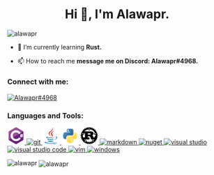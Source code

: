 <h1 align="center">Hi 👋, I'm Alawapr.</h1>
<p align="left"> <img src="https://komarev.com/ghpvc/?username=alawapr&label=Profile%20views&color=0e75b6&style=flat" alt="alawapr" /> </p>

- 🌱 I’m currently learning **Rust.**

- 📫 How to reach me **message me on Discord: Alawapr#4968.**

<h3 align="left">Connect with me:</h3>
<p align="left">
<a href="https://discord.gg/Alawapr#4968" target="blank"><img align="center" src="https://raw.githubusercontent.com/rahuldkjain/github-profile-readme-generator/master/src/images/icons/Social/discord.svg" alt="Alawapr#4968" height="30" width="40" /></a>
</p>

<h3 align="left">Languages and Tools:</h3>
<p align="left"> <a href="https://www.w3schools.com/cs/" target="_blank" rel="noreferrer"> <img src="https://raw.githubusercontent.com/devicons/devicon/master/icons/csharp/csharp-original.svg" alt="csharp" width="40" height="40"/> </a> 
<a href="https://git-scm.com/" target="_blank" rel="noreferrer"> <img src="https://www.vectorlogo.zone/logos/git-scm/git-scm-icon.svg" alt="git" width="40" height="40"/> </a> 
<a href="https://www.java.com" target="_blank" rel="noreferrer"> <img src="https://raw.githubusercontent.com/devicons/devicon/master/icons/java/java-original.svg" alt="java" width="40" height="40"/> </a> 
<a href="https://www.python.org" target="_blank" rel="noreferrer"> <img src="https://raw.githubusercontent.com/devicons/devicon/master/icons/python/python-original.svg" alt="python" width="40" height="40"/> </a>
<a href="https://www.rust-lang.org" target="_blank" rel="noreferrer"> <img src="https://raw.githubusercontent.com/devicons/devicon/master/icons/rust/rust-plain.svg" alt="rust" width="40" height="40"/> </a> 
<a href="https://www.markdownguide.org" target="_blank" rel="noreferrer"> <img src="https://cdn.jsdelivr.net/gh/devicons/devicon/icons/markdown/markdown-original.svg" alt="markdown" width="40" height="40"/> </a> 
<a href="https://www.nuget.org" target="_blank" rel="noreferrer"> <img src="https://cdn.jsdelivr.net/gh/devicons/devicon/icons/nuget/nuget-original.svg" alt="nuget" width="40" height="40"/> </a> 
<a href="https://visualstudio.microsoft.com" target="_blank" rel="noreferrer"> <img src="https://cdn.jsdelivr.net/gh/devicons/devicon/icons/visualstudio/visualstudio-plain.svg" alt="visual studio" width="40" height="40"/ </a>
<a href="https://code.visualstudio.com/" target="_blank" rel="noreferrer"> <img src="https://cdn.jsdelivr.net/gh/devicons/devicon/icons/vscode/vscode-original.svg" alt="visual studio code" width="40" height="40"/> </a> 
<a href="https://neovim.io/" target="_blank" rel="noreferrer"> <img src="https://cdn.jsdelivr.net/gh/devicons/devicon/icons/vim/vim-original.svg" alt="vim" width="40" height="40"/> </a> 
<a href="https://www.microsoft.com/en-us/windows" target="_blank" rel="noreferrer"> <img src="https://cdn.jsdelivr.net/gh/devicons/devicon/icons/windows8/windows8-original.svg" alt="windows" width="40" height="40"/> </a>


</p>

<p><img align="left" src="https://github-readme-stats.vercel.app/api/top-langs?username=alawapr&show_icons=true&locale=en&layout=compact" alt="alawapr" /></p>

<p>&nbsp;<img align="center" src="https://github-readme-stats.vercel.app/api?username=alawapr&show_icons=true&locale=en" alt="alawapr" /></p>
